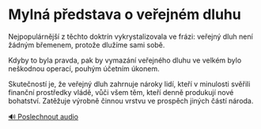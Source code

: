 # Mylná představa o veřejném dluhu

<speak>
<prosody rate="95%">
<emphasis level="moderate">Nejpopulárnější z těchto doktrín vykrystalizovala ve frázi:</emphasis> <break time="200ms"/> <emphasis level="strong">veřejný dluh není žádným břemenem, protože dlužíme sami sobě.</emphasis>

<break time="300ms"/>

<emphasis level="moderate">Kdyby to byla pravda, pak by vymazání veřejného dluhu ve velkém bylo neškodnou operací, pouhým účetním úkonem.</emphasis>

<break time="300ms"/>

<prosody rate="90%" volume="loud">
<emphasis level="strong">Skutečností je, že veřejný dluh zahrnuje nároky lidí, kteří v minulosti svěřili finanční prostředky vládě, vůči všem těm, kteří denně produkují nové bohatství.</emphasis> <break time="200ms"/> <emphasis level="strong">Zatěžuje výrobně činnou vrstvu ve prospěch jiných částí národa.</emphasis>
</prosody>
</prosody>
</speak>

[🔊 Poslechnout audio](/data/7-paragraphs/audio/chapter_45/para_003-Nejpopulrnj-z-tchto-doktrn-vykrystalizovala.mp3) 